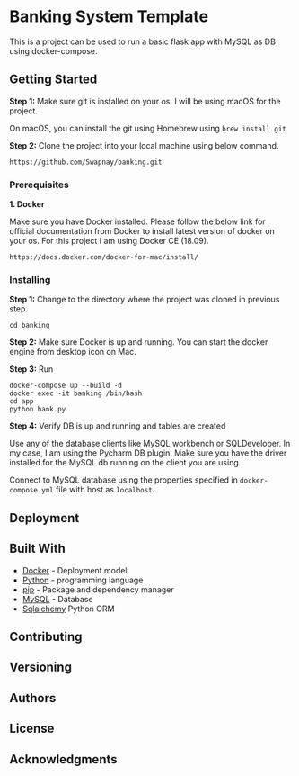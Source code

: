 # Banking System Template

This is a project can be used to run a basic flask app with MySQL as DB using docker-compose.

## Getting Started

**Step 1:** Make sure git is installed on your os. I will be using macOS for the project.

On macOS, you can install the git using Homebrew using ```brew install git```

**Step 2:** Clone the project into your local machine using below command.

```https://github.com/Swapnay/banking.git```

### Prerequisites

**1. Docker**

Make sure you have Docker installed. Please follow the below link for official documentation from Docker to install latest version of docker on your os. For this project I am using Docker CE (18.09).

```https://docs.docker.com/docker-for-mac/install/```

### Installing

**Step 1:** Change to the directory where the project was cloned in previous step.

```
cd banking
```

**Step 2:** Make sure Docker is up and running. You can start the docker engine from desktop icon on Mac.

**Step 3:** Run

```
docker-compose up --build -d
docker exec -it banking /bin/bash
cd app
python bank.py
```

**Step 4:** Verify DB is up and running and tables are created

Use any of the database clients like MySQL workbench or SQLDeveloper. In my case, I am using the Pycharm DB plugin. Make sure you have the driver installed for the MySQL db running on the client you are using.

Connect to MySQL database using the properties specified in ```docker-compose.yml``` file with host as ```localhost```.

## Deployment

## Built With

* [Docker](http://www.dropwizard.io/1.0.2/docs/) -  Deployment model
* [Python](https://rometools.github.io/rome/) - programming language
* [pip](https://rometools.github.io/rome/) - Package and dependency manager
* [MySQL](https://rometools.github.io/rome/) - Database
* [Sqlalchemy](https://www.sqlalchemy.org/download.html) Python ORM

## Contributing

## Versioning

## Authors

## License

## Acknowledgments
